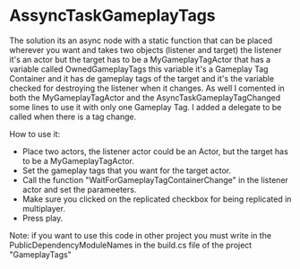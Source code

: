 # AssyncTaskGameplayTags

The solution its an async node with a static function that can be placed wherever you want and takes two objects (listener and target) the listener it's an actor but the target has to be a MyGameplayTagActor that has a variable called OwnedGameplayTags this variable it's a Gameplay Tag Container and it has de gameplay tags of the target and it's the variable checked for destroying the listener when it changes. As well I comented in both the MyGameplayTagActor and the AsyncTaskGameplayTagChanged some lines to use it with only one Gameplay Tag. I added a delegate to be called when there is a tag change.


How to use it:

- Place two actors, the listener actor could be an Actor, but the target has to be a MyGameplayTagActor.
- Set the gameplay tags that you want for the target actor.
- Call the function "WaitForGameplayTagContainerChange" in the listener actor and set the parameeters.
- Make sure you clicked on the replicated checkbox for being replicated in multiplayer.
- Press play.

Note: if you want to use this code in other project you must write in the PublicDependencyModuleNames in the build.cs file of the project "GameplayTags"
